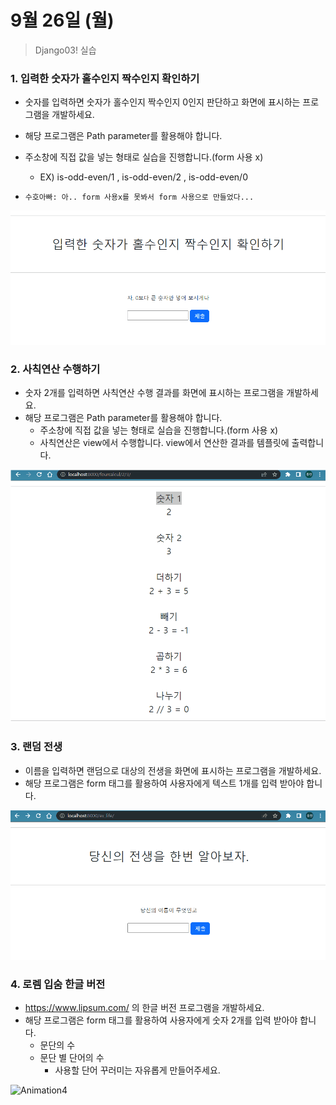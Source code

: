 # 9월 26일 (월)

> Django03!  실습



### 1. 입력한 숫자가 홀수인지 짝수인지 확인하기

- 숫자를 입력하면 숫자가 홀수인지 짝수인지 0인지 판단하고 화면에 표시하는 프로그램을 개발하세요.
- 해당 프로그램은 Path parameter를 활용해야 합니다.

- 주소창에 직접 값을 넣는 형태로 실습을 진행합니다.(form 사용 x)
  - EX) is-odd-even/1 , is-odd-even/2 , is-odd-even/0
- `수호아빠: 아.. form 사용x를 못봐서 form 사용으로 만들었다...`

![Animation](assets/Animation.gif)



### 2. 사칙연산 수행하기

- 숫자 2개를 입력하면 사칙연산 수행 결과를 화면에 표시하는 프로그램을 개발하세요.
- 해당 프로그램은 Path parameter를 활용해야 합니다.
  - 주소창에 직접 값을 넣는 형태로 실습을 진행합니다.(form 사용 x)
  - 사칙연산은 view에서 수행합니다. view에서 연산한 결과를 템플릿에 출력합니다.

![Animation2](assets/Animation2.gif)



### 3. 랜덤 전생

- 이름을 입력하면 랜덤으로 대상의 전생을 화면에 표시하는 프로그램을 개발하세요. 
- 해당 프로그램은 form 태그를 활용하여 사용자에게 텍스트 1개를 입력 받아야 합니다.

![Animation3](assets/Animation3.gif)



### 4. 로렘 입숨 한글 버전

- https://www.lipsum.com/ 의 한글 버전 프로그램을 개발하세요.
- 해당 프로그램은 form 태그를 활용하여 사용자에게 숫자 2개를 입력 받아야 합니다.
  - 문단의 수
  - 문단 별 단어의 수
    - 사용할 단어 꾸러미는 자유롭게 만들어주세요.

![Animation4](assets/Animation4.gif)
